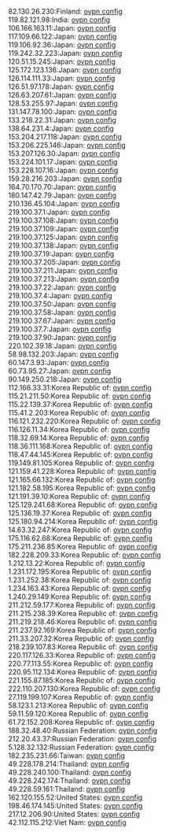 82.130.26.230:Finland: [ovpn config](vpn/82_130_26_230.ovpn)  
119.82.121.98:India: [ovpn config](vpn/119_82_121_98.ovpn)  
106.166.163.11:Japan: [ovpn config](vpn/106_166_163_11.ovpn)  
117.109.66.122:Japan: [ovpn config](vpn/117_109_66_122.ovpn)  
119.106.92.36:Japan: [ovpn config](vpn/119_106_92_36.ovpn)  
119.242.32.223:Japan: [ovpn config](vpn/119_242_32_223.ovpn)  
120.51.15.245:Japan: [ovpn config](vpn/120_51_15_245.ovpn)  
125.172.123.136:Japan: [ovpn config](vpn/125_172_123_136.ovpn)  
126.114.111.33:Japan: [ovpn config](vpn/126_114_111_33.ovpn)  
126.51.97.178:Japan: [ovpn config](vpn/126_51_97_178.ovpn)  
126.63.207.61:Japan: [ovpn config](vpn/126_63_207_61.ovpn)  
128.53.255.97:Japan: [ovpn config](vpn/128_53_255_97.ovpn)  
131.147.78.100:Japan: [ovpn config](vpn/131_147_78_100.ovpn)  
133.218.22.31:Japan: [ovpn config](vpn/133_218_22_31.ovpn)  
138.64.231.4:Japan: [ovpn config](vpn/138_64_231_4.ovpn)  
153.204.217.118:Japan: [ovpn config](vpn/153_204_217_118.ovpn)  
153.206.225.146:Japan: [ovpn config](vpn/153_206_225_146.ovpn)  
153.207.126.30:Japan: [ovpn config](vpn/153_207_126_30.ovpn)  
153.224.101.17:Japan: [ovpn config](vpn/153_224_101_17.ovpn)  
153.228.107.16:Japan: [ovpn config](vpn/153_228_107_16.ovpn)  
159.28.216.203:Japan: [ovpn config](vpn/159_28_216_203.ovpn)  
164.70.170.70:Japan: [ovpn config](vpn/164_70_170_70.ovpn)  
180.147.42.79:Japan: [ovpn config](vpn/180_147_42_79.ovpn)  
210.136.45.104:Japan: [ovpn config](vpn/210_136_45_104.ovpn)  
219.100.37.1:Japan: [ovpn config](vpn/219_100_37_1.ovpn)  
219.100.37.108:Japan: [ovpn config](vpn/219_100_37_108.ovpn)  
219.100.37.109:Japan: [ovpn config](vpn/219_100_37_109.ovpn)  
219.100.37.125:Japan: [ovpn config](vpn/219_100_37_125.ovpn)  
219.100.37.138:Japan: [ovpn config](vpn/219_100_37_138.ovpn)  
219.100.37.19:Japan: [ovpn config](vpn/219_100_37_19.ovpn)  
219.100.37.205:Japan: [ovpn config](vpn/219_100_37_205.ovpn)  
219.100.37.211:Japan: [ovpn config](vpn/219_100_37_211.ovpn)  
219.100.37.213:Japan: [ovpn config](vpn/219_100_37_213.ovpn)  
219.100.37.22:Japan: [ovpn config](vpn/219_100_37_22.ovpn)  
219.100.37.4:Japan: [ovpn config](vpn/219_100_37_4.ovpn)  
219.100.37.50:Japan: [ovpn config](vpn/219_100_37_50.ovpn)  
219.100.37.58:Japan: [ovpn config](vpn/219_100_37_58.ovpn)  
219.100.37.67:Japan: [ovpn config](vpn/219_100_37_67.ovpn)  
219.100.37.7:Japan: [ovpn config](vpn/219_100_37_7.ovpn)  
219.100.37.90:Japan: [ovpn config](vpn/219_100_37_90.ovpn)  
220.102.39.18:Japan: [ovpn config](vpn/220_102_39_18.ovpn)  
58.98.132.203:Japan: [ovpn config](vpn/58_98_132_203.ovpn)  
60.147.3.93:Japan: [ovpn config](vpn/60_147_3_93.ovpn)  
60.73.95.27:Japan: [ovpn config](vpn/60_73_95_27.ovpn)  
90.149.250.218:Japan: [ovpn config](vpn/90_149_250_218.ovpn)  
112.166.33.31:Korea Republic of: [ovpn config](vpn/112_166_33_31.ovpn)  
115.21.211.50:Korea Republic of: [ovpn config](vpn/115_21_211_50.ovpn)  
115.22.139.37:Korea Republic of: [ovpn config](vpn/115_22_139_37.ovpn)  
115.41.2.203:Korea Republic of: [ovpn config](vpn/115_41_2_203.ovpn)  
116.121.232.220:Korea Republic of: [ovpn config](vpn/116_121_232_220.ovpn)  
116.126.11.34:Korea Republic of: [ovpn config](vpn/116_126_11_34.ovpn)  
118.32.69.14:Korea Republic of: [ovpn config](vpn/118_32_69_14.ovpn)  
118.36.111.168:Korea Republic of: [ovpn config](vpn/118_36_111_168.ovpn)  
118.47.44.145:Korea Republic of: [ovpn config](vpn/118_47_44_145.ovpn)  
119.149.81.105:Korea Republic of: [ovpn config](vpn/119_149_81_105.ovpn)  
121.159.41.228:Korea Republic of: [ovpn config](vpn/121_159_41_228.ovpn)  
121.165.66.132:Korea Republic of: [ovpn config](vpn/121_165_66_132.ovpn)  
121.182.58.195:Korea Republic of: [ovpn config](vpn/121_182_58_195.ovpn)  
121.191.39.10:Korea Republic of: [ovpn config](vpn/121_191_39_10.ovpn)  
125.129.241.68:Korea Republic of: [ovpn config](vpn/125_129_241_68.ovpn)  
125.136.19.37:Korea Republic of: [ovpn config](vpn/125_136_19_37.ovpn)  
125.180.94.214:Korea Republic of: [ovpn config](vpn/125_180_94_214.ovpn)  
14.63.32.247:Korea Republic of: [ovpn config](vpn/14_63_32_247.ovpn)  
175.116.62.68:Korea Republic of: [ovpn config](vpn/175_116_62_68.ovpn)  
175.211.236.85:Korea Republic of: [ovpn config](vpn/175_211_236_85.ovpn)  
182.228.209.33:Korea Republic of: [ovpn config](vpn/182_228_209_33.ovpn)  
1.212.13.22:Korea Republic of: [ovpn config](vpn/1_212_13_22.ovpn)  
1.231.172.195:Korea Republic of: [ovpn config](vpn/1_231_172_195.ovpn)  
1.231.252.38:Korea Republic of: [ovpn config](vpn/1_231_252_38.ovpn)  
1.234.163.43:Korea Republic of: [ovpn config](vpn/1_234_163_43.ovpn)  
1.240.29.149:Korea Republic of: [ovpn config](vpn/1_240_29_149.ovpn)  
211.212.59.177:Korea Republic of: [ovpn config](vpn/211_212_59_177.ovpn)  
211.215.238.39:Korea Republic of: [ovpn config](vpn/211_215_238_39.ovpn)  
211.219.218.46:Korea Republic of: [ovpn config](vpn/211_219_218_46.ovpn)  
211.237.92.169:Korea Republic of: [ovpn config](vpn/211_237_92_169.ovpn)  
211.33.207.32:Korea Republic of: [ovpn config](vpn/211_33_207_32.ovpn)  
218.239.107.83:Korea Republic of: [ovpn config](vpn/218_239_107_83.ovpn)  
220.117.126.33:Korea Republic of: [ovpn config](vpn/220_117_126_33.ovpn)  
220.77.113.55:Korea Republic of: [ovpn config](vpn/220_77_113_55.ovpn)  
220.95.112.134:Korea Republic of: [ovpn config](vpn/220_95_112_134.ovpn)  
221.155.87.185:Korea Republic of: [ovpn config](vpn/221_155_87_185.ovpn)  
222.110.207.130:Korea Republic of: [ovpn config](vpn/222_110_207_130.ovpn)  
27.119.199.107:Korea Republic of: [ovpn config](vpn/27_119_199_107.ovpn)  
58.123.1.213:Korea Republic of: [ovpn config](vpn/58_123_1_213.ovpn)  
59.11.59.120:Korea Republic of: [ovpn config](vpn/59_11_59_120.ovpn)  
61.72.152.208:Korea Republic of: [ovpn config](vpn/61_72_152_208.ovpn)  
188.32.48.40:Russian Federation: [ovpn config](vpn/188_32_48_40.ovpn)  
212.20.43.37:Russian Federation: [ovpn config](vpn/212_20_43_37.ovpn)  
5.128.32.132:Russian Federation: [ovpn config](vpn/5_128_32_132.ovpn)  
182.235.231.66:Taiwan: [ovpn config](vpn/182_235_231_66.ovpn)  
49.228.178.214:Thailand: [ovpn config](vpn/49_228_178_214.ovpn)  
49.228.240.100:Thailand: [ovpn config](vpn/49_228_240_100.ovpn)  
49.228.242.174:Thailand: [ovpn config](vpn/49_228_242_174.ovpn)  
49.228.59.161:Thailand: [ovpn config](vpn/49_228_59_161.ovpn)  
162.120.155.52:United States: [ovpn config](vpn/162_120_155_52.ovpn)  
198.46.174.145:United States: [ovpn config](vpn/198_46_174_145.ovpn)  
217.12.206.90:United States: [ovpn config](vpn/217_12_206_90.ovpn)  
42.112.115.212:Viet Nam: [ovpn config](vpn/42_112_115_212.ovpn)  
